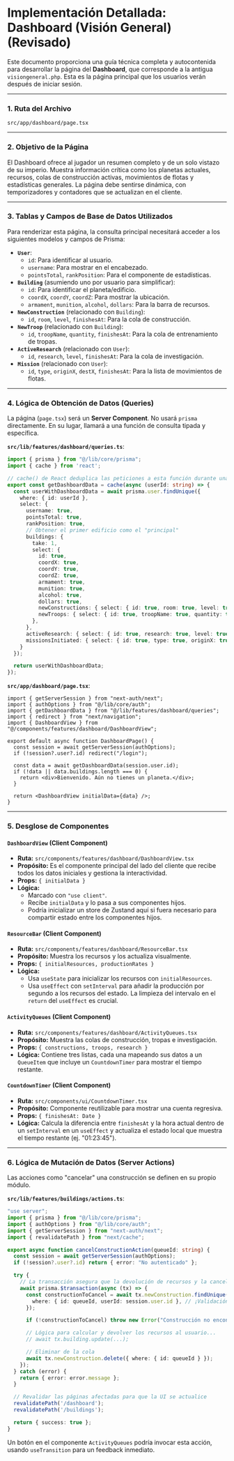 # Implementación Detallada: Dashboard (Visión General) (Revisado)

Este documento proporciona una guía técnica completa y autocontenida para desarrollar la página del **Dashboard**, que corresponde a la antigua `visiongeneral.php`. Esta es la página principal que los usuarios verán después de iniciar sesión.

---

### **1. Ruta del Archivo**

`src/app/dashboard/page.tsx`

---

### **2. Objetivo de la Página**

El Dashboard ofrece al jugador un resumen completo y de un solo vistazo de su imperio. Muestra información crítica como los planetas actuales, recursos, colas de construcción activas, movimientos de flotas y estadísticas generales. La página debe sentirse dinámica, con temporizadores y contadores que se actualizan en el cliente.

---

### **3. Tablas y Campos de Base de Datos Utilizados**

Para renderizar esta página, la consulta principal necesitará acceder a los siguientes modelos y campos de Prisma:

-   **`User`**:
    -   `id`: Para identificar al usuario.
    -   `username`: Para mostrar en el encabezado.
    -   `pointsTotal`, `rankPosition`: Para el componente de estadísticas.
-   **`Building`** (asumiendo uno por usuario para simplificar):
    -   `id`: Para identificar el planeta/edificio.
    -   `coordX`, `coordY`, `coordZ`: Para mostrar la ubicación.
    -   `armament`, `munition`, `alcohol`, `dollars`: Para la barra de recursos.
-   **`NewConstruction`** (relacionado con `Building`):
    -   `id`, `room`, `level`, `finishesAt`: Para la cola de construcción.
-   **`NewTroop`** (relacionado con `Building`):
    -   `id`, `troopName`, `quantity`, `finishesAt`: Para la cola de entrenamiento de tropas.
-   **`ActiveResearch`** (relacionado con `User`):
    -   `id`, `research`, `level`, `finishesAt`: Para la cola de investigación.
-   **`Mission`** (relacionado con `User`):
    -   `id`, `type`, `originX`, `destX`, `finishesAt`: Para la lista de movimientos de flotas.

---

### **4. Lógica de Obtención de Datos (Queries)**

La página (`page.tsx`) será un **Server Component**. No usará `prisma` directamente. En su lugar, llamará a una función de consulta tipada y específica.

**`src/lib/features/dashboard/queries.ts`**:

```typescript
import { prisma } from "@/lib/core/prisma";
import { cache } from 'react';

// cache() de React deduplica las peticiones a esta función durante una misma renderización.
export const getDashboardData = cache(async (userId: string) => {
  const userWithDashboardData = await prisma.user.findUnique({
    where: { id: userId },
    select: {
      username: true,
      pointsTotal: true,
      rankPosition: true,
      // Obtener el primer edificio como el "principal"
      buildings: {
        take: 1,
        select: {
          id: true,
          coordX: true,
          coordY: true,
          coordZ: true,
          armament: true,
          munition: true,
          alcohol: true,
          dollars: true,
          newConstructions: { select: { id: true, room: true, level: true, finishesAt: true } },
          newTroops: { select: { id: true, troopName: true, quantity: true, finishesAt: true } },
        },
      },
      activeResearch: { select: { id: true, research: true, level: true, finishesAt: true } },
      missionsInitiated: { select: { id: true, type: true, originX: true, destX: true, finishesAt: true }, where: { /* misiones activas */ } },
    }
  });

  return userWithDashboardData;
});
```

**`src/app/dashboard/page.tsx`**:

```tsx
import { getServerSession } from "next-auth/next";
import { authOptions } from "@/lib/core/auth";
import { getDashboardData } from "@/lib/features/dashboard/queries";
import { redirect } from "next/navigation";
import { DashboardView } from "@/components/features/dashboard/DashboardView";

export default async function DashboardPage() {
  const session = await getServerSession(authOptions);
  if (!session?.user?.id) redirect("/login");

  const data = await getDashboardData(session.user.id);
  if (!data || data.buildings.length === 0) {
    return <div>Bienvenido. Aún no tienes un planeta.</div>;
  }

  return <DashboardView initialData={data} />;
}
```

---

### **5. Desglose de Componentes**

#### **`DashboardView` (Client Component)**
-   **Ruta:** `src/components/features/dashboard/DashboardView.tsx`
-   **Propósito:** Es el componente principal del lado del cliente que recibe todos los datos iniciales y gestiona la interactividad.
-   **Props:** `{ initialData }`
-   **Lógica:**
    -   Marcado con `"use client"`.
    -   Recibe `initialData` y lo pasa a sus componentes hijos.
    -   Podría inicializar un store de Zustand aquí si fuera necesario para compartir estado entre los componentes hijos.

#### **`ResourceBar` (Client Component)**
-   **Ruta:** `src/components/features/dashboard/ResourceBar.tsx`
-   **Propósito:** Muestra los recursos y los actualiza visualmente.
-   **Props:** `{ initialResources, productionRates }`
-   **Lógica:**
    -   Usa `useState` para inicializar los recursos con `initialResources`.
    -   Usa `useEffect` con `setInterval` para añadir la producción por segundo a los recursos del estado. La limpieza del intervalo en el `return` del `useEffect` es crucial.

#### **`ActivityQueues` (Client Component)**
-   **Ruta:** `src/components/features/dashboard/ActivityQueues.tsx`
-   **Propósito:** Muestra las colas de construcción, tropas e investigación.
-   **Props:** `{ constructions, troops, research }`
-   **Lógica:** Contiene tres listas, cada una mapeando sus datos a un `QueueItem` que incluye un `CountdownTimer` para mostrar el tiempo restante.

#### **`CountdownTimer` (Client Component)**
-   **Ruta:** `src/components/ui/CountdownTimer.tsx`
-   **Propósito:** Componente reutilizable para mostrar una cuenta regresiva.
-   **Props:** `{ finishesAt: Date }`
-   **Lógica:** Calcula la diferencia entre `finishesAt` y la hora actual dentro de un `setInterval` en un `useEffect` y actualiza el estado local que muestra el tiempo restante (ej. "01:23:45").

---

### **6. Lógica de Mutación de Datos (Server Actions)**

Las acciones como "cancelar" una construcción se definen en su propio módulo.

**`src/lib/features/buildings/actions.ts`**:

```typescript
"use server";
import { prisma } from "@/lib/core/prisma";
import { authOptions } from "@/lib/core/auth";
import { getServerSession } from "next-auth/next";
import { revalidatePath } from "next/cache";

export async function cancelConstructionAction(queueId: string) {
  const session = await getServerSession(authOptions);
  if (!session?.user?.id) return { error: "No autenticado" };

  try {
    // La transacción asegura que la devolución de recursos y la cancelación ocurran juntas.
    await prisma.$transaction(async (tx) => {
      const constructionToCancel = await tx.newConstruction.findUnique({
        where: { id: queueId, userId: session.user.id }, // ¡Validación de propiedad!
      });

      if (!constructionToCancel) throw new Error("Construcción no encontrada o no pertenece al usuario.");

      // Lógica para calcular y devolver los recursos al usuario...
      // await tx.building.update(...);

      // Eliminar de la cola
      await tx.newConstruction.delete({ where: { id: queueId } });
    });
  } catch (error) {
    return { error: error.message };
  }

  // Revalidar las páginas afectadas para que la UI se actualice
  revalidatePath('/dashboard');
  revalidatePath('/buildings');

  return { success: true };
}
```
Un botón en el componente `ActivityQueues` podría invocar esta acción, usando `useTransition` para un feedback inmediato.
